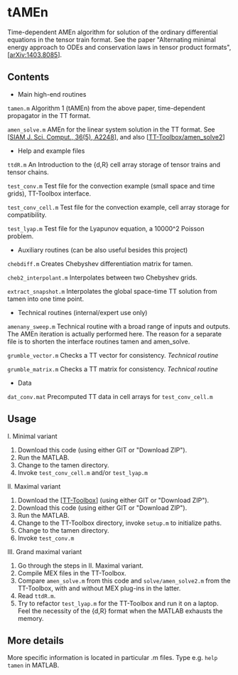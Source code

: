 tAMEn
=======

Time-dependent AMEn algorithm for solution of the ordinary differential equations
in the tensor train format.
See the paper "Alternating minimal energy approach to ODEs and 
conservation laws in tensor product formats", [[arXiv:1403.8085](http://arxiv.org/abs/1403.8085)].


Contents
-----

- Main high-end routines

 `tamen.m`          Algorithm 1 (tAMEn) from the above paper, time-dependent propagator in the TT format.

 `amen_solve.m`     AMEn for the linear system solution in the TT format. 
                  See [[SIAM J. Sci. Comput., 36(5), A2248](http://epubs.siam.org/doi/10.1137/140953289)], and also 
                  [[TT-Toolbox/amen_solve2](http://github.com/oseledets/TT-Toolbox/blob/master/solve/amen_solve2.m)]

- Help and example files

 `ttdR.m`           An Introduction to the {d,R} cell array storage of tensor trains and tensor chains.

 `test_conv.m`      Test file for the convection example (small space and time grids), TT-Toolbox interface.

 `test_conv_cell.m` Test file for the convection example, cell array storage for compatibility.

 `test_lyap.m`      Test file for the Lyapunov equation, a 10000^2 Poisson problem.


- Auxiliary routines (can be also useful besides this project)

 `chebdiff.m`       Creates Chebyshev differentiation matrix for tamen.

 `cheb2_interpolant.m`       Interpolates between two Chebyshev grids.

 `extract_snapshot.m`      Interpolates the global space-time TT solution from tamen into one time point.

- Technical routines (internal/expert use only)

 `amenany_sweep.m`  Technical routine with a broad range of inputs and outputs. 
                  The AMEn iteration is actually performed here.
                  The reason for a separate file is to shorten the interface routines tamen and amen_solve.

 `grumble_vector.m` Checks a TT vector for consistency. *Technical routine*

 `grumble_matrix.m` Checks a TT matrix for consistency. *Technical routine*

- Data

 `dat_conv.mat`     Precomputed TT data in cell arrays for `test_conv_cell.m`
		

Usage
-----

I. Minimal variant
 1. Download this code (using either GIT or "Download ZIP").
 2. Run the MATLAB.
 3. Change to the tamen directory.
 4. Invoke `test_conv_cell.m` and/or `test_lyap.m`

II. Maximal variant
 1. Download the [[TT-Toolbox](http://github.com/oseledets/TT-Toolbox)] (using either GIT or "Download ZIP").
 2. Download this code (using either GIT or "Download ZIP").
 3. Run the MATLAB.
 4. Change to the TT-Toolbox directory, invoke `setup.m` to initialize paths.
 5. Change to the tamen directory.
 6. Invoke `test_conv.m`

III. Grand maximal variant
 1. Go through the steps in II. Maximal variant.
 2. Compile MEX files in the TT-Toolbox.
 3. Compare `amen_solve.m` from this code and `solve/amen_solve2.m` from the TT-Toolbox, 
    with and without MEX plug-ins in the latter.
 4. Read `ttdR.m`.
 5. Try to refactor `test_lyap.m` for the TT-Toolbox and run it on a laptop.
    Feel the necessity of the {d,R} format when the MATLAB exhausts the memory.


More details
-----

More specific information is located in particular .m files.
Type e.g. `help tamen` in MATLAB.

